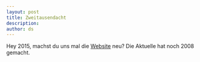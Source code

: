 ```yaml
---
layout: post
title: Zweitausendacht
description:
author: ds
---
```


Hey 2015, machst du uns mal die [Website](http://decaf.de) neu? Die Aktuelle hat noch 2008 gemacht.
